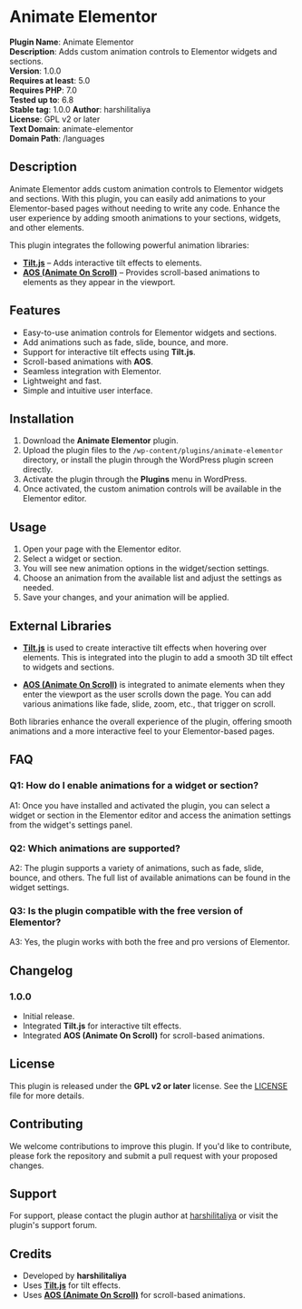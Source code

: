 # Animate Elementor

**Plugin Name**: Animate Elementor  
**Description**: Adds custom animation controls to Elementor widgets and sections.  
**Version**: 1.0.0  
**Requires at least**: 5.0  
**Requires PHP**: 7.0  
**Tested up to**: 6.8  
**Stable tag**: 1.0.0
**Author**: harshilitaliya  
**License**: GPL v2 or later  
**Text Domain**: animate-elementor  
**Domain Path**: /languages  

## Description

Animate Elementor adds custom animation controls to Elementor widgets and sections. With this plugin, you can easily add animations to your Elementor-based pages without needing to write any code. Enhance the user experience by adding smooth animations to your sections, widgets, and other elements.

This plugin integrates the following powerful animation libraries:
- **[Tilt.js](https://gijsroge.github.io/tilt.js/)**  – Adds interactive tilt effects to elements.
- **[AOS (Animate On Scroll)](https://michalsnik.github.io/aos/)**  – Provides scroll-based animations to elements as they appear in the viewport.

## Features

- Easy-to-use animation controls for Elementor widgets and sections.
- Add animations such as fade, slide, bounce, and more.
- Support for interactive tilt effects using **Tilt.js**.
- Scroll-based animations with **AOS**.
- Seamless integration with Elementor.
- Lightweight and fast.
- Simple and intuitive user interface.

## Installation

1. Download the **Animate Elementor** plugin.
2. Upload the plugin files to the `/wp-content/plugins/animate-elementor` directory, or install the plugin through the WordPress plugin screen directly.
3. Activate the plugin through the **Plugins** menu in WordPress.
4. Once activated, the custom animation controls will be available in the Elementor editor.

## Usage

1. Open your page with the Elementor editor.
2. Select a widget or section.
3. You will see new animation options in the widget/section settings.
4. Choose an animation from the available list and adjust the settings as needed.
5. Save your changes, and your animation will be applied.

## External Libraries

- **[Tilt.js](https://gijsroge.github.io/tilt.js/)** is used to create interactive tilt effects when hovering over elements. This is integrated into the plugin to add a smooth 3D tilt effect to widgets and sections.
  
- **[AOS (Animate On Scroll)](https://michalsnik.github.io/aos/)** is integrated to animate elements when they enter the viewport as the user scrolls down the page. You can add various animations like fade, slide, zoom, etc., that trigger on scroll.

Both libraries enhance the overall experience of the plugin, offering smooth animations and a more interactive feel to your Elementor-based pages.

## FAQ

### Q1: How do I enable animations for a widget or section?
A1: Once you have installed and activated the plugin, you can select a widget or section in the Elementor editor and access the animation settings from the widget's settings panel.

### Q2: Which animations are supported?
A2: The plugin supports a variety of animations, such as fade, slide, bounce, and others. The full list of available animations can be found in the widget settings.

### Q3: Is the plugin compatible with the free version of Elementor?
A3: Yes, the plugin works with both the free and pro versions of Elementor.

## Changelog

### 1.0.0
- Initial release.
- Integrated **Tilt.js** for interactive tilt effects.
- Integrated **AOS (Animate On Scroll)** for scroll-based animations.

## License

This plugin is released under the **GPL v2 or later** license. See the [LICENSE](https://www.gnu.org/licenses/gpl-2.0.html) file for more details.

## Contributing

We welcome contributions to improve this plugin. If you'd like to contribute, please fork the repository and submit a pull request with your proposed changes.

## Support

For support, please contact the plugin author at [harshilitaliya](mailto:i.harshil8493@gmail.com) or visit the plugin's support forum.

## Credits

- Developed by **harshilitaliya**
- Uses **[Tilt.js](https://gijsroge.github.io/tilt.js/)** for tilt effects.
- Uses **[AOS (Animate On Scroll)](https://michalsnik.github.io/aos/)** for scroll-based animations.